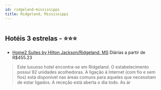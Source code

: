```yaml
---
id: ridgeland-mississippi
title: Ridgeland, Mississippi
---
```


<center><img src="http://photos.hotelbeds.com/giata/36/361538/361538a_hb_a_001.jpg" alt="" /></center>


## Hotéis 3 estrelas - ⭐️⭐️⭐️

-    [Home2 Suites by Hilton Jackson/Ridgeland, MS](https://www.hurb.com/hoteis/ridgeland/home2-suites-by-hilton-jackson-ridgeland-ms-JNP-JP765815?cmp=18055) Diárias a partir de R$455.23
   > Este luxuoso hotel encontra-se em Ridgeland. O estabelecimento possui 92 unidades acolhedoras. A ligação à Internet (com fio e sem fios) está disponível nas áreas comuns para aqueles que necessitam de estar ligados. A receção está aberta o dia todo. As ár
